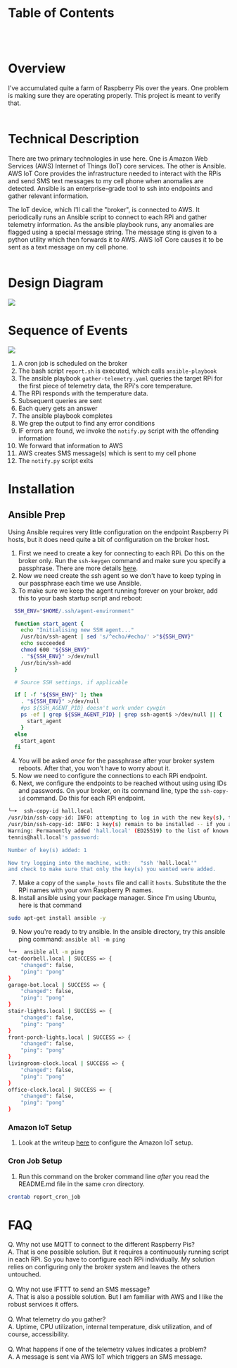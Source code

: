 
# Table of Contents
<br><br>
# Overview
I've accumulated quite a farm of Raspberry Pis over the years.  One problem is making sure 
they are operating properly.  This project is meant to verify that.
<br><br>

# Technical Description
There are two primary technologies in use here.  One is Amazon Web Services (AWS) Internet of Things 
(IoT) core services. The other is Ansible. AWS IoT Core provides the infrastructure needed to 
interact with the RPis and send SMS text messages to my cell phone when anomalies are detected. 
Ansible is an enterprise-grade tool to ssh into endpoints and gather relevant information.

The IoT device, which I'll call the "broker", is connected to AWS.  It periodically runs an Ansible 
script to connect to each RPi and gather telemetry information. As the ansible playbook runs, any anomalies are
flagged using a special message string.  The message sting is given to a python utility which then forwards it 
to AWS. AWS IoT Core causes it to be sent as a text message on my cell phone.
<br><br>

# Design Diagram
![](.README_images/overview-diagram.png)

# Sequence of Events
![](.README_images/logic-sequence-diagram.png)
1. A cron job is scheduled on the broker
2. The bash script `report.sh` is executed, which calls `ansible-playbook`
3. The ansible playbook `gather-telemetry.yaml` queries the target RPi for the first piece of telemetry data, the RPi's core temperature.
4. The RPi responds with the temperature data.
5. Subsequent queries are sent
6. Each query gets an answer
7. The ansible playbook completes
8. We grep the output to find any error conditions
9. IF errors are found, we invoke the `notify.py` script with the offending information
10. We forward that information to AWS
11. AWS creates SMS message(s) which is sent to my cell phone
12. The `notify.py` script exits
# Installation
## Ansible Prep
Using Ansible requires very little configuration on the endpoint Raspberry Pi hosts, but it does need quite a bit of configuration on the broker host.
1. First we need to create a key for connecting to each RPi. Do this on the broker only. Run the `ssh-keygen` command and make sure you specify a passphrase. There are more details [here](https://www.ssh.com/academy/ssh/keygen). 
2. Now we need create the ssh agent so we don't have to keep typing in our passphrase each time we use Ansible. 
3. To make sure we keep the agent running forever on your broker, add this to your bash startup script and reboot:
```bash
  SSH_ENV="$HOME/.ssh/agent-environment"

  function start_agent {
    echo "Initialising new SSH agent..."
    /usr/bin/ssh-agent | sed 's/^echo/#echo/' >"${SSH_ENV}"
    echo succeeded
    chmod 600 "${SSH_ENV}"
    . "${SSH_ENV}" >/dev/null
    /usr/bin/ssh-add
  }

  # Source SSH settings, if applicable

  if [ -f "${SSH_ENV}" ]; then
    . "${SSH_ENV}" >/dev/null
    #ps ${SSH_AGENT_PID} doesn't work under cywgin
    ps -ef | grep ${SSH_AGENT_PID} | grep ssh-agent$ >/dev/null || {
      start_agent
    }
  else
    start_agent
  fi
```
4. You will be asked _once_ for the passphrase after your broker system reboots. After that, you won't have to worry about it.
5. Now we need to configure the connections to each RPi endpoint.
6. Next, we configure the endpoints to be reached without using using IDs and passwords. On your broker, on its command line, type the `ssh-copy-id` command. Do this for each RPi endpoint. 
```bash
╰─➤  ssh-copy-id hall.local
/usr/bin/ssh-copy-id: INFO: attempting to log in with the new key(s), to filter out any that are already installed
/usr/bin/ssh-copy-id: INFO: 1 key(s) remain to be installed -- if you are prompted now it is to install the new keys
Warning: Permanently added 'hall.local' (ED25519) to the list of known hosts.
tennis@hall.local's password:

Number of key(s) added: 1

Now try logging into the machine, with:   "ssh 'hall.local'"
and check to make sure that only the key(s) you wanted were added.
```
7. Make a copy of the `sample_hosts` file and call it `hosts`.  Substitute the the RPi names with your own Raspberry Pi names.
8. Install ansible using your package manager.  Since I'm using Ubuntu, here is that command
```bash
sudo apt-get install ansible -y
```
9. Now you're ready to try ansible.  In the ansible directory, try this ansible ping command: `ansible all -m ping`
```bash
╰─➤  ansible all -m ping
cat-doorbell.local | SUCCESS => {
    "changed": false,
    "ping": "pong"
}
garage-bot.local | SUCCESS => {
    "changed": false,
    "ping": "pong"
}
stair-lights.local | SUCCESS => {
    "changed": false,
    "ping": "pong"
}
front-porch-lights.local | SUCCESS => {
    "changed": false,
    "ping": "pong"
}
livingroom-clock.local | SUCCESS => {
    "changed": false,
    "ping": "pong"
}
office-clock.local | SUCCESS => {
    "changed": false,
    "ping": "pong"
}
```
### Amazon IoT Setup
1. Look at the writeup [here](https://github.com/gamename/raspberry-pi-iot-cat-doorbell) to configure the Amazon IoT setup.

### Cron Job Setup
1. Run this command on the broker command line *after* you read the README.md file in the same `cron` directory.
```bash
crontab report_cron_job
```
# FAQ
Q. Why not use MQTT to connect to the different Raspberry Pis?<br>
A. That is one possible solution.  But it requires a continuously running script in each RPi. So you have to configure
each RPi individually.  My solution relies on configuring only the broker system and leaves the others untouched.
<br><br>
Q. Why not use IFTTT to send an SMS message? <br>
A. That is also a possible solution. But I am familiar with AWS and I like the robust services it offers. 
<br><br>
Q. What telemetry do you gather?<br>
A. Uptime, CPU utilization, internal temperature, disk utilization, and of course, accessibility.
<br><br>
Q. What happens if one of the telemetry values indicates a problem?<br>
A. A message is sent via AWS IoT which triggers an SMS message.